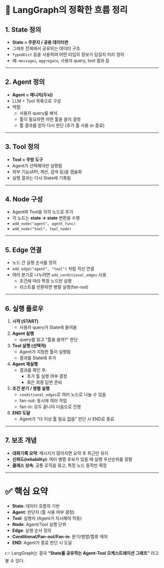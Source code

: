# 🧩 LangGraph의 정확한 흐름 정리

## 1. State 정의
- **State = 주문지 / 공용 데이터판**
- 그래프 전체에서 공유되는 데이터 구조
- `TypedDict` 등을 사용하여 어떤 타입의 정보가 담길지 미리 정의
- 예: `messages`, `aggregate`, 사용자 query, tool 결과 등

---

## 2. Agent 정의
- **Agent = 매니저(두뇌)**
- LLM + Tool 목록으로 구성
- 역할:
  - 사용자 query를 해석
  - 툴이 필요하면 어떤 툴을 쓸지 결정
  - 툴 결과를 받아 다시 판단 (추가 툴 사용 or 종료)

---

## 3. Tool 정의
- **Tool = 주방 도구**
- Agent가 선택해야만 실행됨
- 외부 기능(API, 계산, 검색 등)을 캡슐화
- 실행 결과는 다시 State에 기록됨

---

## 4. Node 구성
- Agent와 Tool을 각각 노드로 추가
- 각 노드는 **state → state** 변환을 수행
- `add_node("agent", agent_func)`  
- `add_node("tool", tool_node)`

---

## 5. Edge 연결
- 노드 간 실행 순서를 정의
- `add_edge("agent", "tool")` 처럼 직선 연결
- 여러 분기로 나누려면 `add_conditional_edges` 사용
  - 조건에 따라 특정 노드만 실행
  - 리스트를 반환하면 병렬 실행(fan-out)

---

## 6. 실행 플로우
1. **시작 (START)**
   - 사용자 query가 State에 들어옴
2. **Agent 실행**
   - query를 읽고 "툴을 쓸까?" 판단
3. **Tool 실행 (선택적)**
   - Agent가 지정한 툴이 실행됨
   - 결과를 State에 추가
4. **Agent 재실행**
   - 결과를 확인 후:
     - 추가 툴 실행 여부 결정
     - 혹은 최종 답변 준비
5. **조건 분기 / 병렬 실행**
   - `conditional_edges`로 여러 노드로 나눌 수 있음
   - fan-out: 동시에 여러 작업
   - fan-in: 모두 끝나야 다음으로 진행
6. **END 도달**
   - Agent가 "더 이상 툴 필요 없음" 판단 시 END로 종료

---

## 7. 보조 개념
- **대화기록 요약**: 메시지가 많아지면 요약 후 최근만 유지
- **신뢰도(reliability)**: 여러 병렬 후보가 있을 때 실행 우선순위를 정렬
- **클래스 상속**: 공통 로직을 묶고, 특정 노드 동작만 확장

---

# ✅ 핵심 요약
- **State**: 데이터 흐름의 기반
- **Agent**: 판단자 (툴 사용 여부 결정)
- **Tool**: 실행자 (Agent가 지시해야 작동)
- **Node**: Agent/Tool 실행 단위
- **Edge**: 실행 순서 정의
- **Conditional/Fan-out/Fan-in**: 분기/병렬/합류 제어
- **END**: Agent가 종료 판단 시 도달

👉 LangGraph는 결국 **“State를 공유하는 Agent-Tool 오케스트레이션 그래프”** 라고 볼 수 있다.
